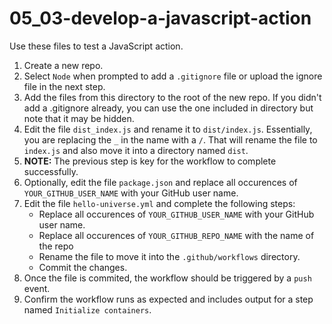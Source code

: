 # 05_03-develop-a-javascript-action
Use these files to test a JavaScript action.

1. Create a new repo.
1. Select `Node` when prompted to add a `.gitignore` file or upload the ignore file in the next step.
1. Add the files from this directory to the root of the new repo.  If you didn't add a .gitignore already, you can use the one included in directory but note that it may be hidden.
1. Edit the file `dist_index.js` and rename it to `dist/index.js`.  Essentially, you are replacing the `_` in the name with a `/`.  That will rename the file to `index.js` and also move it into a directory named `dist`.
1. **NOTE:** The previous step is key for the workflow to complete successfully.
1. Optionally, edit the file `package.json` and replace all occurences of `YOUR_GITHUB_USER_NAME` with your GitHub user name.
1. Edit the file `hello-universe.yml` and complete the following steps:
    - Replace all occurences of `YOUR_GITHUB_USER_NAME` with your GitHub user name.
    - Replace all occurences of `YOUR_GITHUB_REPO_NAME` with the name of the repo
    - Rename the file to move it into the `.github/workflows` directory.
    - Commit the changes.
1. Once the file is commited, the workflow should be triggered by a `push` event.
1. Confirm the workflow runs as expected and includes output for a step named `Initialize containers`.
